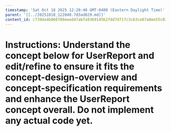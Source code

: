```yaml
---
timestamp: 'Sat Oct 18 2025 12:20:40 GMT-0400 (Eastern Daylight Time)'
parent: '[[../20251018_122040.7d3ad829.md]]'
content_id: c739de4b066f80eeed47abfa9369145b2fdd7d717c3cb3ce07a0ee55c03d2f96
---
```


# Instructions: Understand the concept below for UserReport and edit/refine to ensure it fits the concept-design-overview and concept-specification requirements and enhance the UserReport concept overall. Do not implement any actual code yet.

